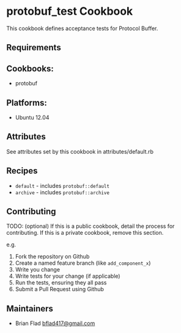 protobuf_test Cookbook
===================

This cookbook defines acceptance tests for Protocol Buffer.

Requirements
------------

## Cookbooks:

* protobuf

## Platforms:

* Ubuntu 12.04

Attributes
----------

See attributes set by this cookbook in attributes/default.rb

Recipes
-------

* `default` - includes `protobuf::default`
* `archive` - includes `protobuf::archive`

Contributing
------------
TODO: (optional) If this is a public cookbook, detail the process for contributing. If this is a private cookbook, remove this section.

e.g.
1. Fork the repository on Github
2. Create a named feature branch (like `add_component_x`)
3. Write you change
4. Write tests for your change (if applicable)
5. Run the tests, ensuring they all pass
6. Submit a Pull Request using Github

Maintainers
-----------

* Brian Flad <bflad417@gmail.com>
